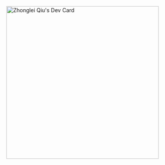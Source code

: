 
<a href="https://app.daily.dev/qiu8310"><img src="https://api.daily.dev/devcards/6e1ee722a2224c218e0de3ff33c14411.png?r=0rd" width="400" alt="Zhonglei Qiu's Dev Card"/></a>

<!--
**qiu8310/qiu8310** is a ✨ _special_ ✨ repository because its `README.md` (this file) appears on your GitHub profile.

Here are some ideas to get you started:

- 🔭 I’m currently working on ...
- 🌱 I’m currently learning ...
- 👯 I’m looking to collaborate on ...
- 🤔 I’m looking for help with ...
- 💬 Ask me about ...
- 📫 How to reach me: ...
- 😄 Pronouns: ...
- ⚡ Fun fact: ...
-->
